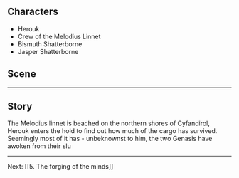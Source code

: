 ## Characters
- Herouk
- Crew of the Melodius Linnet
- Bismuth Shatterborne
- Jasper Shatterborne


## Scene

---

## Story

The Melodius linnet is beached on the northern shores of Cyfandirol, Herouk enters the hold to find out how much of the cargo has survived. Seemingly most of it has - unbeknownst to him, the two Genasis have awoken from their slu

---
Next: [[5. The forging of the minds]]